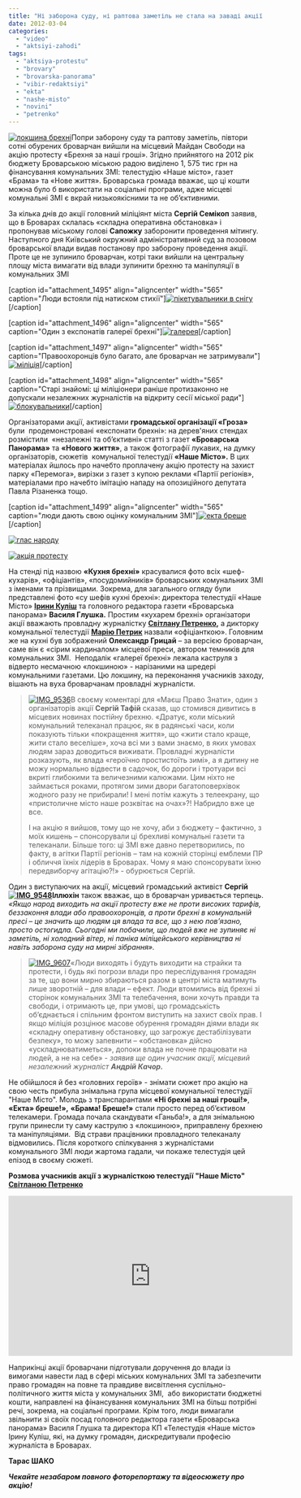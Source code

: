 ```yaml
---
title: "Ні заборона суду, ні раптова заметіль не стала на заваді акції протесту проти брехливої преси в Броварах"
date: 2012-03-04
categories: 
  - "video"
  - "aktsiyi-zahodi"
tags: 
  - "aktsiya-protestu"
  - "brovary"
  - "brovarska-panorama"
  - "vibir-redaktsiyi"
  - "ekta"
  - "nashe-misto"
  - "novini"
  - "petrenko"
---
```


[![](https://mpz.brovary.org/wp-content/uploads/2012/03/lokshyna.jpg "локшина брехні")](https://mpz.brovary.org/wp-content/uploads/2012/03/lokshyna.jpg)Попри заборону суду та раптову заметіль, півтори сотні обурених броварчан вийшли на місцевий Майдан Свободи на акцію протесту «Брехня за наші гроші». Згідно прийнятого на 2012 рік бюджету Броварською міською радою виділено 1, 575 тис грн на фінансування комунальних ЗМІ: телестудію «Наше місто», газет «Брама» та «Нове життя». Броварська громада вважає, що ці кошти можна було б використати на соціальні програми, адже місцеві комунальні ЗМІ є вкрай низькоякісними та не об’єктивними.<!--more-->

За кілька днів до акції головний міліціянт міста **Сергій Семікоп** заявив, що в Броварах склалась «складна оперативна обстановка» і пропонував міському голові **Сапожку** заборонити проведення мітингу. Наступного дня Київський окружний адміністративний суд за позовом броварської влади видав постанову про заборону проведення акції. Проте це не зупинило броварчан, котрі таки вийшли на центральну площу міста вимагати від влади зупинити брехню та маніпуляції в комунальних ЗМІ

\[caption id="attachment\_1495" align="aligncenter" width="565" caption="Люди встояли під натиском стихії"\][![](https://mpz.brovary.org/wp-content/uploads/2012/03/IMG_9669.jpg "пікетувальники в снігу")](https://mpz.brovary.org/wp-content/uploads/2012/03/IMG_9669.jpg)\[/caption\]

\[caption id="attachment\_1496" align="aligncenter" width="565" caption="Один з експонатів галереї брехні"\][![](https://mpz.brovary.org/wp-content/uploads/2012/03/IMG_9323.jpg "галерея")](https://mpz.brovary.org/wp-content/uploads/2012/03/IMG_9323.jpg)\[/caption\]

\[caption id="attachment\_1497" align="aligncenter" width="565" caption="Правоохоронців було багато, але броварчан не затримували"\][![](https://mpz.brovary.org/wp-content/uploads/2012/03/IMG_9369.jpg "міліція")](https://mpz.brovary.org/wp-content/uploads/2012/03/IMG_9369.jpg)\[/caption\]

\[caption id="attachment\_1498" align="aligncenter" width="565" caption="Старі знайомі: ці міліціонери раніше протизаконно не допускали незалежних журналістів на відкриту сесії міської ради"\][![](https://mpz.brovary.org/wp-content/uploads/2012/03/IMG_9386.jpg "блокувальники")](https://mpz.brovary.org/wp-content/uploads/2012/03/IMG_9386.jpg)\[/caption\]

Організаторами акції, активістами **громадської організації «Гроза»** були  продемонстровані «експонати брехні»: на дерев'яних стендах розмістили  «незалежні та об’єктивні» статті з газет **«Броварська Панорама»** та **«Нового життя»**, а також фотографії лукавих, на думку організаторів, сюжетів  комунальної телестудії **«Наше Місто».** В цих матеріалах йшлось про начебто проплачену акцію протесту на захист парку «Перемога», вирізки з газет з купою реклами «Партії регіонів», матеріалами про начебто імітацію нападу на опозиційного депутата Павла Різаненка тощо.

\[caption id="attachment\_1499" align="aligncenter" width="565" caption="люди дають свою оцінку комунальним ЗМІ"\][![](https://mpz.brovary.org/wp-content/uploads/2012/03/IMG_9535.jpg "екта бреше")](https://mpz.brovary.org/wp-content/uploads/2012/03/IMG_9535.jpg)\[/caption\]

[![](https://mpz.brovary.org/wp-content/uploads/2012/03/IMG_9564.jpg "глас народу")](https://mpz.brovary.org/wp-content/uploads/2012/03/IMG_9564.jpg)

[![](https://mpz.brovary.org/wp-content/uploads/2012/03/IMG_9720.jpg "акція протесту")](https://mpz.brovary.org/wp-content/uploads/2012/03/IMG_9720.jpg)

На стенді під назвою **«Кухня брехні»** красувалися фото всіх «шеф-кухарів», «офіціантів», «посудомийників» броварських комунальних ЗМІ з іменами та прізвищами. Зокрема, для загального огляду були представлені фото «су шефів кухні брехні»: директора телестудії «Наше Місто» **[Ірини Куліш](http://vk.com/id22485627)** та головного редактора газети «Броварська панорама» **Василя Глушка.** Простим «кухарем брехні» організатори акції вважають провладну журналістку **[Світлану Петренко](http://vk.com/id106018517),** а дикторку комунальної телестудії **[Марію Петрик](http://vk.com/masha_ylubasha)** назвали «офіціанткою». Головним же на кухні був зображений **Олександр Грицай** – за версією броварчан, саме він є «сірим кардиналом» місцевої преси, автором темників для комунальних ЗМІ.  Неподалік «галереї брехні» лежала каструля з відверто несмачною «локшиною» - нарізаними на шредері комунальними газетами. Цю локшину, на переконання учасників заходу, вішають на вуха броварчанам провладні журналісти.

> [![](https://mpz.brovary.org/wp-content/uploads/2012/03/IMG_9536.jpg "IMG_9536")](https://mpz.brovary.org/wp-content/uploads/2012/03/IMG_9536.jpg)В своєму коментарі для «Маєш Право Знати», один з організаторів акції **Сергій Тафій** сказав, що стомився дивитись в місцевих новинах постійну брехню. «Дратує, коли міський комунальний телеканал працює, як в радянські часи, коли показують тільки «покращення життя», що «жити стало краще, жити стало веселіше», хоча всі ми з вами знаємо, в яких умовах людям зараз доводиться виживати. Провладні журналісти розказують, як влада «героїчно простистоїть зимі», а я дитину не можу нормально відвести в садочок, бо дороги і тротуари всі вкриті глибокими та величезними калюжами. Цим ніхто не займається роками, протягом зими двори багатоповерхівок жодного разу не прибирали! І мені потім кажуть з телеекрану, що «пристоличне місто наше розквітає на очах»?! Набридло вже це все.
> 
> І на акцію я вийшов, тому що не хочу, аби з бюджету – фактично, з моїх кишень – спонсорували ці брехливі комунальні газети та телеканали. Більше того: ці ЗМІ вже давно перетворились, по факту, в агітки Партії регіонів – там на кожній сторінці емблеми ПР і обличчя їхніх лідерів в Броварах. Чому я маю спонсорувати їхню передвиборчу агітацію?!» - обурюється Сергій.

Один з виступаючих на акції, місцевий громадський активіст **Сергій [![](https://mpz.brovary.org/wp-content/uploads/2012/03/IMG_9548.jpg "IMG_9548")](https://mpz.brovary.org/wp-content/uploads/2012/03/IMG_9548.jpg)Іллюхін** також вважає, що в броварчан уривається терпець. _«Якщо народ виходить на акції протесту вже не проти високих тарифів, беззаконня влади або правоохоронців, а проти брехні в комунальній пресі – це значить що людям ця влада та все, що з нею пов’язано, просто остогидла. Сьогодні ми побачили, що людей вже не зупиняє ні заметіль, ні холодний вітер, ні паніка міліцейського керівництва ні навіть заборона суду на мирні зібрання»._

> [![](https://mpz.brovary.org/wp-content/uploads/2012/03/IMG_9607.jpg "IMG_9607")](https://mpz.brovary.org/wp-content/uploads/2012/03/IMG_9607.jpg)«Люди виходять і будуть виходити на страйки та протести, і будь які погрози влади про переслідування громадян за те, що вони мирно збираються разом в центрі міста матимуть лише зворотній – для влади – ефект. Люди втомились від брехні зі сторінок комунальних ЗМІ та телебачення, вони хочуть правди та свободи, і отримають це, при умові, що громадськість об’єднається і спільним фронтом виступить на захист своїх прав. І якщо міліція розцінює масове обурення громадян діями влади як «складну оперативну обстановку, що загрожує дестабілізувати безпеку», то можу запевнити – «обстановка» дійсно «ускладнюватиметься», допоки влада не почне працювати на людей, а не на себе» - _заявив ще один учасник акції, місцевий незалежний журналіст **Андрій Качор.**_

Не обійшлося й без «головних героїв» - знімати сюжет про акцію на свою честь прибула знімальна група місцевої комунальної телестудії "Наше Місто". Молодь з транспарантами **«Ні брехні за наші гроші!»**, **«Екта» бреше!»,** **«Брама! Бреше!»** стали просто перед об’єктивом телекамери. Громада почала скандувати «Ганьба!», а для знімальною групи принесли ту саму каструлю з «локшиною», приправлену брехнею та маніпуляціями.  Від страви працівники провладного телеканалу відмовились. Після короткого спілкування з журналістами комунального ЗМІ люди жартома гадали, чи покаже телестудія цей епізод в своєму сюжеті.

**Розмова учасників акції з журналісткою телестудії "Наше Місто" [Світланою Петренко](http://vk.com/id106018517)**

<iframe src="http://www.youtube.com/embed/oYLUtW3vm7k" frameborder="0" width="560" height="315"></iframe>

Наприкінці акції броварчани підготували доручення до влади із вимогами навести лад в сфері міських комунальних ЗМІ та забезпечити право громадян на повне та правдиве висвітлення суспільно-політичного життя міста у комунальних ЗМІ,  або використати бюджетні кошти, направлені на фінансування комунальних ЗМІ на більш потрібні речі, зокрема, на соціальні програми. Крім того, люди вимагали звільнити зі своїх посад головного редактора газети «Броварська панорама» Василя Глушка та директора КП «Телестудія «Наше місто» Ірину Куліш, які, на думку громадян, дискредитували професію журналіста в Броварах.

**Тарас ШАКО**

_**Чекайте незабаром повного фоторепортажу та відеосюжету про акцію!**_
